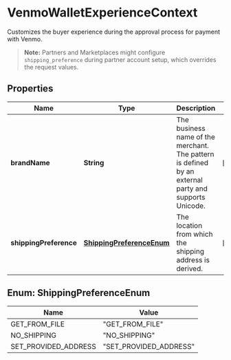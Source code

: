 

# VenmoWalletExperienceContext

Customizes the buyer experience during the approval process for payment with Venmo.<blockquote><strong>Note:</strong> Partners and Marketplaces might configure <code>shipping_preference</code> during partner account setup, which overrides the request values.</blockquote>

## Properties

| Name | Type | Description | Notes |
|------------ | ------------- | ------------- | -------------|
|**brandName** | **String** | The business name of the merchant. The pattern is defined by an external party and supports Unicode. |  [optional] |
|**shippingPreference** | [**ShippingPreferenceEnum**](#ShippingPreferenceEnum) | The location from which the shipping address is derived. |  [optional] |



## Enum: ShippingPreferenceEnum

| Name | Value |
|---- | -----|
| GET_FROM_FILE | &quot;GET_FROM_FILE&quot; |
| NO_SHIPPING | &quot;NO_SHIPPING&quot; |
| SET_PROVIDED_ADDRESS | &quot;SET_PROVIDED_ADDRESS&quot; |



